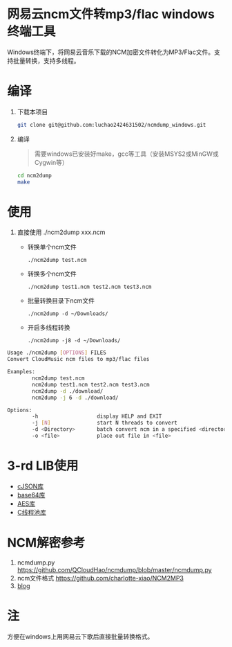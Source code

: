 网易云ncm文件转mp3/flac windows终端工具
=======


Windows终端下，将网易云音乐下载的NCM加密文件转化为MP3/Flac文件。支持批量转换，支持多线程。

# 编译

1. 下载本项目

   ```bash
   git clone git@github.com:luchao2424631502/ncmdump_windows.git
   ```

2. 编译

   > 需要windows已安装好make，gcc等工具（安装MSYS2或MinGW或Cygwin等）

   ```bash
   cd ncm2dump
   make
   ```

# 使用

1. 直接使用 ./ncm2dump xxx.ncm

   * 转换单个ncm文件 

     `./ncm2dump test.ncm`

   * 转换多个ncm文件 

     `./ncm2dump test1.ncm test2.ncm test3.ncm`

   * 批量转换目录下ncm文件 

     `./ncm2dump -d ~/Downloads/`

   * 开启多线程转换

     `./ncm2dump -j8 -d ~/Downloads/`

```bash
Usage ./ncm2dump [OPTIONS] FILES
Convert CloudMusic ncm files to mp3/flac files

Examples:
        ncm2dump test.ncm
        ncm2dump test1.ncm test2.ncm test3.ncm
        ncm2dump -d ./download/
        ncm2dump -j 6 -d ./download/

Options:
        -h                   display HELP and EXIT
        -j [N]               start N threads to convert
        -d <Directory>       batch convert ncm in a specified <directory>
        -o <file>            place out file in <file>
```

# 3-rd LIB使用

* [cJSON库](https://github.com/DaveGamble/cJSON/tree/master)
* [base64库](https://github.com/jwerle/b64.c/tree/master)
* [AES库](https://github.com/kokke/tiny-AES-c)
* [C线程池库](https://github.com/Pithikos/C-Thread-Pool/tree/master)

# NCM解密参考

1. ncmdump.py https://github.com/QCloudHao/ncmdump/blob/master/ncmdump.py
2. ncm文件格式 https://github.com/charlotte-xiao/NCM2MP3
3. [blog](https://www.cnblogs.com/cyx-b/p/13443003.html#%E9%9F%B3%E9%A2%91%E7%9F%A5%E8%AF%86%E7%AE%80%E4%BB%8B)

# 注

方便在windows上用网易云下歌后直接批量转换格式。
